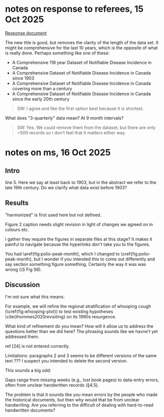 
# notes on response to referees, 15 Oct 2025

[Response document](https://docs.google.com/document/d/1uhJNXuTljjO6CFX8sRJ6-H37NZAoDcPV6oeDTmwQDk4/edit?tab=t.0)

The new title is good, but removes the clarity of the length of the data set.  It might be comprehensive for the last 10 years, which is the opposite of what is really done. Perhaps something like one of these:

- A Comprehensive 118 year Dataset of Notifiable Disease Incidence in Canada
- A Comprehensive Dataset of Notifiable Disease Incidence in Canada since 1903
- A Comprehensive Dataset of Notifiable Disease Incidence in Canada covering more than a century
- A Comprehensive Dataset of Notifiable Disease Incidence in Canada since the early 20th century

> SW: I agree and like the first option best because it is shortest.

What does "3-quarterly" data mean?  At 9 month intervals?

> SW: Yes. We could remove them from the dataset, but there are only ~500 records so I don't feel that it matters either way.

# notes on ms, 16 Oct 2025

## Intro

line 5.  Here we say at least back to 1903, but in the abstract we refer to the late 19th century.  Do we clarify what data exist before 1903?

## Results

"harmonized" is first used here but not defined.

Figure 2 caption needs slight revision in light of changes we agreed on in colours etc.

I gather they require the figures in separate files at this stage?  It makes it painful to navigate because the hyperlinks don't take you to the figures.

You had \aref{fig:polio-peak-month}, which I changed to \cref{fig:polio-peak-month}, but I wonder if you intended this to come out differently and say section something figure something.  Certainly the way it was was wrong (\S Fig S6).

## Discussion

I'm not sure what this means:

For example, we will refine the regional stratification of whooping cough (\cref{fig:whooping-plot}) to test existing hypotheses \cite{thommes2020revisiting} on its 1990s resurgence. 

What kind of refinement do you mean? How will it allow us to address the questions better than we did here?  The phrasing sounds like we havne't yet addressed them.

ref [24] is not entered correctly.

Limitations:  paragraphs 2 and 3 seems to be different versions of the same text ???
I suspect you intended to delete the second version.

This sounds a big odd:

Gaps range from missing weeks (e.g., lost book pages) to data-entry errors, often from unclear handwritten records (§4.5).

The problem is that it sounds like you mean errors by the people who made the historical documents, but then why would that be from unclear handwriting.  Are you referring to the difficult of dealing with hard-to-read handwritten documents?




